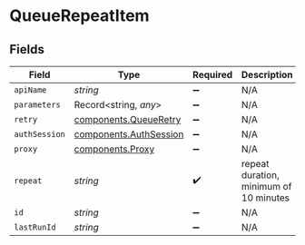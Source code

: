 # QueueRepeatItem


## Fields

| Field                                                            | Type                                                             | Required                                                         | Description                                                      |
| ---------------------------------------------------------------- | ---------------------------------------------------------------- | ---------------------------------------------------------------- | ---------------------------------------------------------------- |
| `apiName`                                                        | *string*                                                         | :heavy_minus_sign:                                               | N/A                                                              |
| `parameters`                                                     | Record<string, *any*>                                            | :heavy_minus_sign:                                               | N/A                                                              |
| `retry`                                                          | [components.QueueRetry](../../models/components/queueretry.md)   | :heavy_minus_sign:                                               | N/A                                                              |
| `authSession`                                                    | [components.AuthSession](../../models/components/authsession.md) | :heavy_minus_sign:                                               | N/A                                                              |
| `proxy`                                                          | [components.Proxy](../../models/components/proxy.md)             | :heavy_minus_sign:                                               | N/A                                                              |
| `repeat`                                                         | *string*                                                         | :heavy_check_mark:                                               | repeat duration, minimum of 10 minutes                           |
| `id`                                                             | *string*                                                         | :heavy_minus_sign:                                               | N/A                                                              |
| `lastRunId`                                                      | *string*                                                         | :heavy_minus_sign:                                               | N/A                                                              |